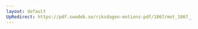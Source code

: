 ```yaml
---
layout: default
UpRedirect: https://pdf.swedeb.se/riksdagen-motions-pdf/1867/mot_1867__ak__00203/mot_1867__ak__00203_002.pdf
---
```

